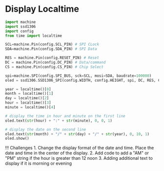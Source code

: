 # Display Localtime

```py
import machine
import ssd1306
import config
from time import localtime

SCL=machine.Pin(config.SCL_PIN) # SPI CLock
SDA=machine.Pin(config.SDA_PIN) # SPI Data

RES = machine.Pin(config.RESET_PIN) # Reset
DC = machine.Pin(config.DC_PIN) # Data/command
CS = machine.Pin(config.CS_PIN) # Chip Select

spi=machine.SPI(config.SPI_BUS, sck=SCL, mosi=SDA, baudrate=100000)
oled = ssd1306.SSD1306_SPI(config.WIDTH, config.HEIGHT, spi, DC, RES, CS)

year = localtime()[0]
month = localtime()[1]
day = localtime()[2]
hour = localtime()[3]
minute = localtime()[4]

# display the time in hour and minute on the first line
oled.text(str(hour) + ":" + str(minute), 0, 0, 1)

# display the date on the second line
oled.text(str(month) + "/" + str(day) + "/" + str(year), 0, 10, 1)
oled.show()
```

!!! Challenges
    1. Change the display format of the date and time.  Place the date
    and time in the center of the display.
    2. Add code to add a "AM" or "PM" string if the hour is greater than 12 noon
    3. Adding additional text to display if it is morning or evening
